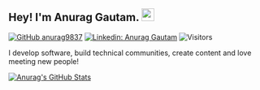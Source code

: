 ## Hey! I'm Anurag Gautam. <img src="https://media.giphy.com/media/hvRJCLFzcasrR4ia7z/giphy.gif" width="25px">

[![GitHub anurag9837](https://img.shields.io/github/followers/agrittiwari?label=follow&style=social)](https://github.com/anurag9837)
[![Linkedin: Anurag Gautam](https://img.shields.io/badge/-Agrit%20Tiwari-blue?style=flat-square&logo=Linkedin&logoColor=white&link=https://www.linkedin.com/in/anuraggautam01/)](https://www.linkedin.com/in/anuraggautam01/)
![Visitors](https://visitor-badge.glitch.me/badge?page_id=anurag9837&left_color=gray&right_color=blue)


I develop software, build technical communities, create content and love meeting new people!


[![Anurag's GitHub Stats](https://github-readme-stats.vercel.app/api?username=anurag9837&hide=issues&count_private=true&show_icons=true&theme=calm)](https://github.com/anurag9837/github-readme-stats)





<!--
**anurag9837/anurag9837** is a ✨ _special_ ✨ repository because its `README.md` (this file) appears on your GitHub profile.
Here are some ideas to get you started:
- 🔭 I’m currently working on ...
- 🌱 I’m currently learning ...
- 👯 I’m looking to collaborate on ...
- 🤔 I’m looking for help with ...
- 💬 Ask me about ...
- 📫 How to reach me: ...
- 😄 Pronouns: ...
- ⚡ Fun fact: ...
-->
